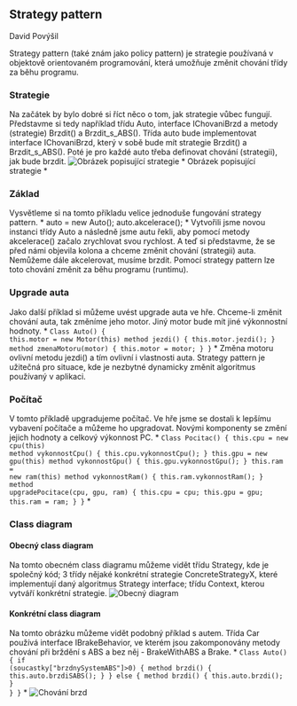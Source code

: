 		

##   Strategy pattern 

 David Povýšil 

 Strategy pattern (také znám jako policy pattern) je strategie používaná v objektově orientovaném programování, která umožňuje změnit chování třídy za běhu programu. 

### Strategie

 Na začátek by bylo dobré si říct něco o tom, jak strategie vůbec fungují. Představme si tedy například třídu Auto, interface IChovaniBrzd a metody (strategie) Brzdit() a Brzdit_s_ABS(). Třída auto bude implementovat interface IChovaniBrzd, který v sobě bude mít strategie Brzdit() a Brzdit_s_ABS(). Poté je pro každé auto třeba definovat chování (strategii), jak bude brzdit. ![Obrázek popisující strategie](https://upload.wikimedia.org/wikipedia/commons/thumb/4/4b/StrategyPattern_IBrakeBehavior.svg/530px-StrategyPattern_IBrakeBehavior.svg.png) * Obrázek popisující strategie * 

###  Základ 

 Vysvětleme si na tomto příkladu velice jednoduše fungování strategy pattern. * auto = new Auto(); auto.akcelerace(); * Vytvořili jsme novou instanci třídy Auto a následně jsme autu řekli, aby pomocí metody akcelerace() začalo zrychlovat svou rychlost. A teď si představme, že se před námi objevila kolona a chceme změnit chování (strategii) auta. Nemůžeme dále akcelerovat, musíme brzdit. Pomocí strategy pattern lze toto chování změnit za běhu programu (runtimu). 

###  Upgrade auta 

 Jako další příklad si můžeme uvést upgrade auta ve hře. Chceme-li změnit chování auta, tak změníme jeho motor. Jiný motor bude mít jiné výkonnostní hodnoty. * <code class="language-C# ">Class Auto() { this.motor = new Motor(this) method jezdi() { this.motor.jezdi(); } method zmenaMotoru(motor) { this.motor = motor; } }</code> * Změna motoru ovlivní metodu jezdi() a tím ovlivní i vlastnosti auta. Strategy pattern je užitečná pro situace, kde je nezbytné dynamicky změnit algoritmus používaný v aplikaci. 

###  Počítač 

 V tomto příkladě upgradujeme počítač. Ve hře jsme se dostali k lepšímu vybavení počítače a můžeme ho upgradovat. Novými komponenty se změní jejich hodnoty a celkový výkonnost PC. * <code class="language-C# ">Class Pocitac() { this.cpu = new cpu(this) method vykonnostCpu() { this.cpu.vykonnostCpu(); } this.gpu = new gpu(this) method vykonnostGpu() { this.gpu.vykonnostGpu(); } this.ram = new ram(this) method vykonnostRam() { this.ram.vykonnostRam(); } method upgradePocitace(cpu, gpu, ram) { this.cpu = cpu; this.gpu = gpu; this.ram = ram; } }</code> * 

###  Class diagram 

####  Obecný class diagram 

 Na tomto obecném class diagramu můžeme vidět třídu Strategy, kde je společný kód; 3 třídy nějaké konkrétní strategie ConcreteStrategyX, které implementují daný algoritmus Strategy interface; třídu Context, kterou vytváří konkrétní strategie. ![Obecný diagram](http://www.dofactory.com/images/diagrams/net/strategy.gif) 

####  Konkrétní class diagram 

 Na tomto obrázku můžeme vidět podobný příklad s autem. Třída Car používá interface IBrakeBehavior, ve kterém jsou zakomponovány metody chování při brždění s ABS a bez něj - BrakeWithABS a Brake. * <code class="language-C# ">Class Auto() { if (soucastky["brzdnySystemABS"]>0) { method brzdi() { this.auto.brzdiSABS(); } } else { method brzdi() { this.auto.brzdi(); } } }</code> * ![Chování brzd](https://upload.wikimedia.org/wikipedia/commons/4/4b/StrategyPattern_IBrakeBehavior.svg) 